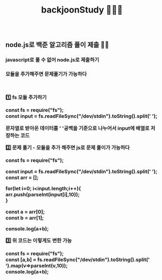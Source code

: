 

<h1 align="center">  backjoonStudy 🧑🏻‍💻 </h1>
<br><br>
<h2> node.js로 백준 알고리즘 풀이 제출 ✍🏼 </h2>
<h3> javascript로 풀 수 없어 node.js로 제출하기 <h3>
  <p> 모듈을 추가해주면 문제풀기가 가능하다</p>
<br>
<p> 1️⃣ fs 모듈 추가하기 </p>
<p>
const fs = require("fs"); <br>
const input = fs.readFileSync("/dev/stdin").toString().split(' '); <br>
</p>
<p>문자열로 받아온 데이터를 ' '공백을 기준으로 나누어서 input에 배열로 저장하는 코드 </p>
<p>2️⃣ 문제 풀기 - 모듈을 추가 해주면 js로 문제 풀이가 가능하다 </p>
<p>
const fs = require("fs"); <br>

const input = fs.readFileSync("/dev/stdin").toString().split(' '); <br>
const arr = []; <br>

for(let i=0; i<input.length;i++){ <br>
    arr.push(parseInt(input[i],10)); <br>
}

const a = arr[0]; <br>
const b = arr[1]; <br>


console.log(a+b);   <br>
</p>
<p> 3️⃣ 위 코드는 이렇게도 변한 가능 </p>
<p>
const fs = require("fs"); <br>
const [a,b] = fs.readFileSync("/dev/stdin").toString().split(' ').map(v=>parseInt(v,10)); <br>
console.log(a+b); <br>
</p>
  
  
  


